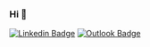 ### Hi 👋


[![Linkedin Badge](https://img.shields.io/badge/-Matheus%20Ferreira-6633cc?style=flat-square&logo=Linkedin&logoColor=white&link=https://www.linkedin.com/in/matheusfsiqueira/)](https://www.linkedin.com/in/matheusfsiqueira/) 
[![Outlook Badge](https://img.shields.io/badge/-matheus.ferreira9@hotmail.com-6633cc?style=flat-square&logo=Outlook&logoColor=white&link=mailto:matheus.ferreira9@hotmail.com)](mailto:matheus.ferreira9@hotmail.com)
